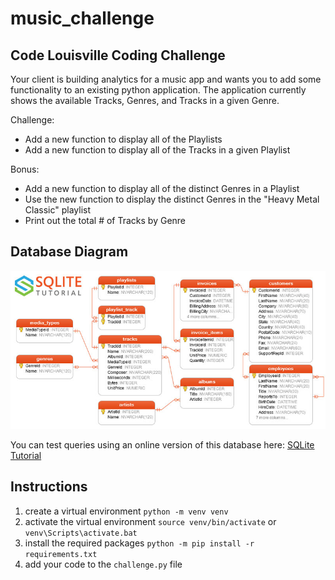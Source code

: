 # music_challenge

## Code Louisville Coding Challenge

Your client is building analytics for a music app and wants you to add some functionality to an existing python application. The application currently shows the available Tracks, Genres, and Tracks in a given Genre.

Challenge:
- Add a new function to display all of the Playlists
- Add a new function to display all of the Tracks in a given Playlist

Bonus:
- Add a new function to display all of the distinct Genres in a Playlist
- Use the new function to display the distinct Genres in the "Heavy Metal Classic" playlist
- Print out the total # of Tracks by Genre

## Database Diagram

![database diagram](sqlite-sample-database-color.jpg)

You can test queries using an online version of this database here:
[SQLite Tutorial](https://www.sqlitetutorial.net/tryit/)

## Instructions

1. create a virtual environment `python -m venv venv`
2. activate the virtual environment `source venv/bin/activate` or `venv\Scripts\activate.bat`
3. install the required packages `python -m pip install -r requirements.txt`
4. add your code to the `challenge.py` file
